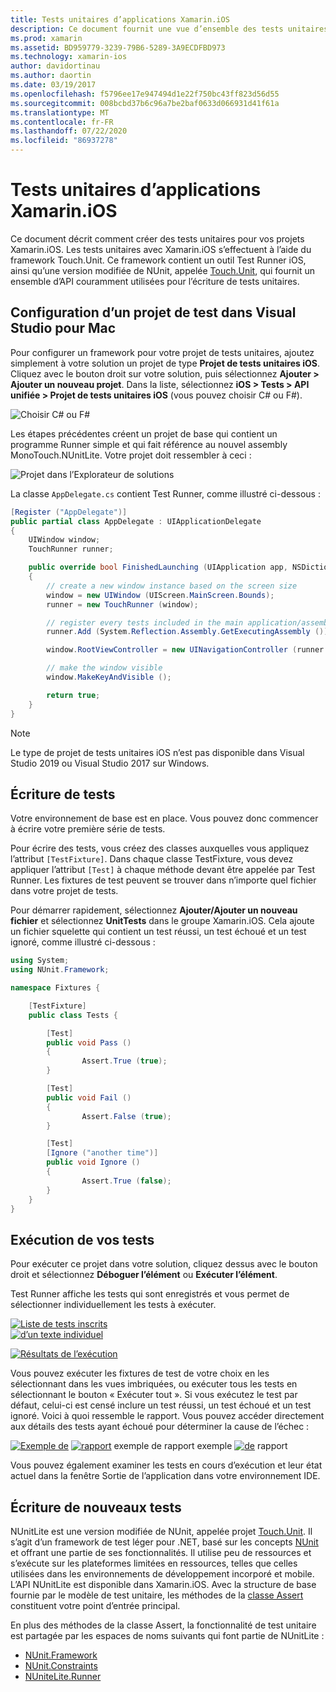 ```yaml
---
title: Tests unitaires d’applications Xamarin.iOS
description: Ce document fournit une vue d’ensemble des tests unitaires d’une application Xamarin.iOS. Il décrit comment créer un projet de tests unitaires et comment écrire et exécuter des tests.
ms.prod: xamarin
ms.assetid: BD959779-3239-79B6-5289-3A9ECDFBD973
ms.technology: xamarin-ios
author: davidortinau
ms.author: daortin
ms.date: 03/19/2017
ms.openlocfilehash: f5796ee17e947494d1e22f750bc43ff823d56d55
ms.sourcegitcommit: 008bcbd37b6c96a7be2baf0633d066931d41f61a
ms.translationtype: MT
ms.contentlocale: fr-FR
ms.lasthandoff: 07/22/2020
ms.locfileid: "86937278"
---
```

# <a name="unit-testing-xamarinios-apps"></a>Tests unitaires d’applications Xamarin.iOS

Ce document décrit comment créer des tests unitaires pour vos projets Xamarin.iOS.
Les tests unitaires avec Xamarin.iOS s’effectuent à l’aide du framework Touch.Unit. Ce framework contient un outil Test Runner iOS, ainsi qu’une version modifiée de NUnit, appelée [Touch.Unit](https://github.com/xamarin/Touch.Unit), qui fournit un ensemble d’API couramment utilisées pour l’écriture de tests unitaires.

## <a name="setting-up-a-test-project-in-visual-studio-for-mac"></a>Configuration d’un projet de test dans Visual Studio pour Mac

Pour configurer un framework pour votre projet de tests unitaires, ajoutez simplement à votre solution un projet de type **Projet de tests unitaires iOS**. Cliquez avec le bouton droit sur votre solution, puis sélectionnez **Ajouter > Ajouter un nouveau projet**. Dans la liste, sélectionnez **iOS > Tests > API unifiée > Projet de tests unitaires iOS** (vous pouvez choisir C# ou F#).

![Choisir C# ou F#](touch.unit-images/00.png)

Les étapes précédentes créent un projet de base qui contient un programme Runner simple et qui fait référence au nouvel assembly MonoTouch.NUnitLite. Votre projet doit ressembler à ceci :

![Projet dans l’Explorateur de solutions](touch.unit-images/01.png)

La classe `AppDelegate.cs` contient Test Runner, comme illustré ci-dessous :

```csharp
[Register ("AppDelegate")]
public partial class AppDelegate : UIApplicationDelegate
{
    UIWindow window;
    TouchRunner runner;

    public override bool FinishedLaunching (UIApplication app, NSDictionary options)
    {
        // create a new window instance based on the screen size
        window = new UIWindow (UIScreen.MainScreen.Bounds);
        runner = new TouchRunner (window);

        // register every tests included in the main application/assembly
        runner.Add (System.Reflection.Assembly.GetExecutingAssembly ());

        window.RootViewController = new UINavigationController (runner.GetViewController ());

        // make the window visible
        window.MakeKeyAndVisible ();

        return true;
    }
}
```

> [!NOTE]
> Le type de projet de tests unitaires iOS n’est pas disponible dans Visual Studio 2019 ou Visual Studio 2017 sur Windows.

## <a name="writing-some-tests"></a>Écriture de tests

Votre environnement de base est en place. Vous pouvez donc commencer à écrire votre première série de tests.

Pour écrire des tests, vous créez des classes auxquelles vous appliquez l’attribut `[TestFixture]`. Dans chaque classe TestFixture, vous devez appliquer l’attribut `[Test]` à chaque méthode devant être appelée par Test Runner. Les fixtures de test peuvent se trouver dans n’importe quel fichier dans votre projet de tests.

Pour démarrer rapidement, sélectionnez **Ajouter/Ajouter un nouveau fichier** et sélectionnez **UnitTests** dans le groupe Xamarin.iOS. Cela ajoute un fichier squelette qui contient un test réussi, un test échoué et un test ignoré, comme illustré ci-dessous :

```csharp
using System;
using NUnit.Framework;

namespace Fixtures {

    [TestFixture]
    public class Tests {

        [Test]
        public void Pass ()
        {
                Assert.True (true);
        }

        [Test]
        public void Fail ()
        {
                Assert.False (true);
        }

        [Test]
        [Ignore ("another time")]
        public void Ignore ()
        {
                Assert.True (false);
        }
    }
}
```

## <a name="running-your-tests"></a>Exécution de vos tests

Pour exécuter ce projet dans votre solution, cliquez dessus avec le bouton droit et sélectionnez **Déboguer l’élément** ou **Exécuter l’élément**.

Test Runner affiche les tests qui sont enregistrés et vous permet de sélectionner individuellement les tests à exécuter.

[ ![ Liste de tests inscrits](touch.unit-images/02-sml.png)](touch.unit-images/02.png#lightbox)  
 [ ![ d’un texte individuel](touch.unit-images/03-sml.png)](touch.unit-images/03.png#lightbox) 

[![Résultats de l’exécution](touch.unit-images/04-sml.png)](touch.unit-images/04.png#lightbox)

Vous pouvez exécuter les fixtures de test de votre choix en les sélectionnant dans les vues imbriquées, ou exécuter tous les tests en sélectionnant le bouton « Exécuter tout ». Si vous exécutez le test par défaut, celui-ci est censé inclure un test réussi, un test échoué et un test ignoré. Voici à quoi ressemble le rapport. Vous pouvez accéder directement aux détails des tests ayant échoué pour déterminer la cause de l’échec :

[ ![ Exemple de](touch.unit-images/05-sml.png)](touch.unit-images/05.png#lightbox) [ ![ rapport](touch.unit-images/06-sml.png)](touch.unit-images/06.png#lightbox) exemple de rapport exemple [ ![ de](touch.unit-images/07-sml.png)](touch.unit-images/07.png#lightbox) rapport

Vous pouvez également examiner les tests en cours d’exécution et leur état actuel dans la fenêtre Sortie de l’application dans votre environnement IDE.

## <a name="writing-new-tests"></a>Écriture de nouveaux tests

NUnitLite est une version modifiée de NUnit, appelée projet [Touch.Unit](https://github.com/xamarin/Touch.Unit). Il s’agit d’un framework de test léger pour .NET, basé sur les concepts [NUnit](https://nunit.com/) et offrant une partie de ses fonctionnalités.
Il utilise peu de ressources et s’exécute sur les plateformes limitées en ressources, telles que celles utilisées dans les environnements de développement incorporé et mobile. L’API NUnitLite est disponible dans Xamarin.iOS. Avec la structure de base fournie par le modèle de test unitaire, les méthodes de la [classe Assert](xref:NUnit.Framework.Assert) constituent votre point d’entrée principal.

En plus des méthodes de la classe Assert, la fonctionnalité de test unitaire est partagée par les espaces de noms suivants qui font partie de NUnitLite :

- [NUnit.Framework](xref:NUnit.Framework)
- [NUnit.Constraints](xref:NUnit.Framework.Constraints)
- [NUniteLite.Runner](xref:NUnitLite.Runner)
